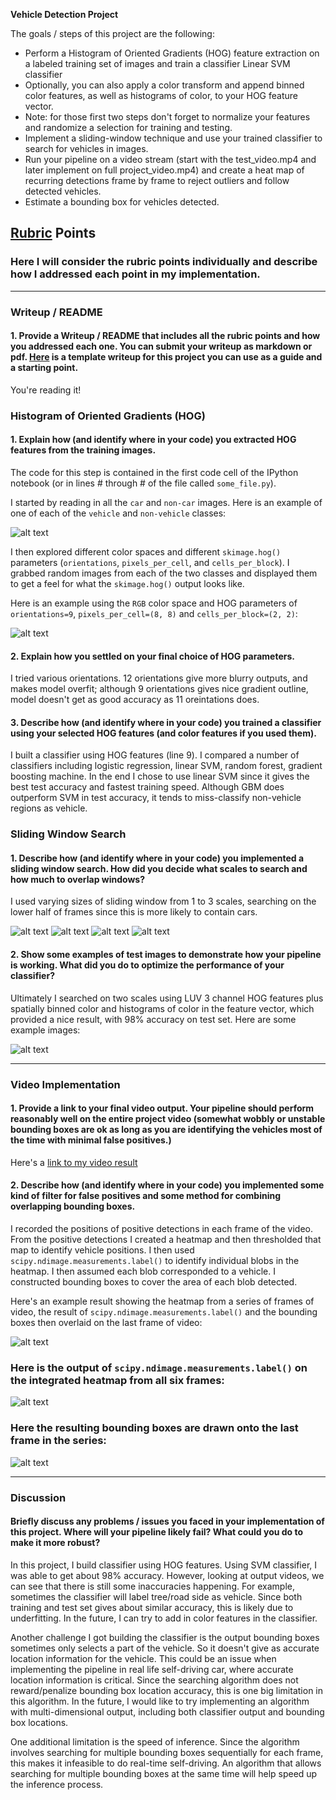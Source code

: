 **Vehicle Detection Project**

The goals / steps of this project are the following:

* Perform a Histogram of Oriented Gradients (HOG) feature extraction on a labeled training set of images and train a classifier Linear SVM classifier
* Optionally, you can also apply a color transform and append binned color features, as well as histograms of color, to your HOG feature vector.
* Note: for those first two steps don't forget to normalize your features and randomize a selection for training and testing.
* Implement a sliding-window technique and use your trained classifier to search for vehicles in images.
* Run your pipeline on a video stream (start with the test_video.mp4 and later implement on full project_video.mp4) and create a heat map of recurring detections frame by frame to reject outliers and follow detected vehicles.
* Estimate a bounding box for vehicles detected.

[//]: # (Image References)
[image1]: ./result/car_vs_nocar.png
[image2]: ./result/hog_example.png
[image3.1]: ./result/sliding_windows_1.png
[image3.2]: ./result/sliding_windows_2.png
[image3.3]: ./result/sliding_windows_3.png
[image3.4]: ./result/sliding_windows_4.png
[image4]: ./result/output_boxes.png
[image5]: ./result/bboxes_and_heat.png
[image6]: ./result/grey_output_boxes.png
[image7]: ./result/frame1258.jpg
[video1]: ./project_video_out.mp4

## [Rubric](https://review.udacity.com/#!/rubrics/513/view) Points
### Here I will consider the rubric points individually and describe how I addressed each point in my implementation.

---
### Writeup / README

#### 1. Provide a Writeup / README that includes all the rubric points and how you addressed each one.  You can submit your writeup as markdown or pdf.  [Here](https://github.com/udacity/CarND-Vehicle-Detection/blob/master/writeup_template.md) is a template writeup for this project you can use as a guide and a starting point.

You're reading it!

### Histogram of Oriented Gradients (HOG)

#### 1. Explain how (and identify where in your code) you extracted HOG features from the training images.

The code for this step is contained in the first code cell of the IPython notebook (or in lines # through # of the file called `some_file.py`).

I started by reading in all the `car` and `non-car` images.  Here is an example of one of each of the `vehicle` and `non-vehicle` classes:

![alt text][image1]

I then explored different color spaces and different `skimage.hog()` parameters (`orientations`, `pixels_per_cell`, and `cells_per_block`).  I grabbed random images from each of the two classes and displayed them to get a feel for what the `skimage.hog()` output looks like.

Here is an example using the `RGB` color space and HOG parameters of `orientations=9`, `pixels_per_cell=(8, 8)` and `cells_per_block=(2, 2)`:


![alt text][image2]

#### 2. Explain how you settled on your final choice of HOG parameters.

I tried various orientations. 12 orientations give more blurry outputs, and makes model overfit; although 9 orientations gives nice gradient outline, model doesn't get as good accuracy as 11 oreintations does.


#### 3. Describe how (and identify where in your code) you trained a classifier using your selected HOG features (and color features if you used them).

I built a classifier using HOG features (line 9). I compared a number of classifiers including logistic regression, linear SVM, random forest, gradient boosting machine. In the end
I chose to use linear SVM since it gives the best test accuracy and fastest training speed. Although GBM does outperform SVM in test accuracy, it tends to miss-classify non-vehicle regions as vehicle.

### Sliding Window Search

#### 1. Describe how (and identify where in your code) you implemented a sliding window search.  How did you decide what scales to search and how much to overlap windows?

I used varying sizes of sliding window from 1 to 3 scales, searching on the lower half of frames since this is more likely to contain cars.

![alt text][image3.1]
![alt text][image3.2]
![alt text][image3.3]
![alt text][image3.4]

#### 2. Show some examples of test images to demonstrate how your pipeline is working.  What did you do to optimize the performance of your classifier?

Ultimately I searched on two scales using LUV 3 channel HOG features plus spatially binned color and histograms of color in the feature vector, which provided a nice result, with 98% accuracy on test set.  Here are some example images:

![alt text][image4]

---

### Video Implementation

#### 1. Provide a link to your final video output.  Your pipeline should perform reasonably well on the entire project video (somewhat wobbly or unstable bounding boxes are ok as long as you are identifying the vehicles most of the time with minimal false positives.)
Here's a [link to my video result](./project_video_out.mp4)


#### 2. Describe how (and identify where in your code) you implemented some kind of filter for false positives and some method for combining overlapping bounding boxes.

I recorded the positions of positive detections in each frame of the video.  From the positive detections I created a heatmap and then thresholded that map to identify vehicle positions.  I then used `scipy.ndimage.measurements.label()` to identify individual blobs in the heatmap.  I then assumed each blob corresponded to a vehicle.  I constructed bounding boxes to cover the area of each blob detected.

Here's an example result showing the heatmap from a series of frames of video, the result of `scipy.ndimage.measurements.label()` and the bounding boxes then overlaid on the last frame of video:

![alt text][image5]

### Here is the output of `scipy.ndimage.measurements.label()` on the integrated heatmap from all six frames:
![alt text][image6]

### Here the resulting bounding boxes are drawn onto the last frame in the series:
![alt text][image7]

---

### Discussion

#### Briefly discuss any problems / issues you faced in your implementation of this project.  Where will your pipeline likely fail?  What could you do to make it more robust?

In this project, I build classifier using HOG features. Using SVM classifier, I was able to get about 98% accuracy. However, looking at output videos, we can see that there is still some inaccuracies happening. For example, sometimes the classifier will label tree/road side as vehicle. Since both training and test set gives about similar accuracy, this is likely due to underfitting. In the future, I can try to add in color features in the classifier.

Another challenge I got building the classifier is the output bounding boxes sometimes only selects a part of the vehicle. So it doesn't give as accurate location information for the vehicle. This could be an issue when implementing the pipeline in real life self-driving car, where accurate location information is critical. Since the searching algorithm does not reward/penalize bounding box location accuracy, this is one big limitation in this algorithm. In the future, 
I would like to try implementing an algorithm with multi-dimensional output, including both classifier output and bounding box locations.

One additional limitation is the speed of inference. Since the algorithm involves searching for multiple bounding boxes sequentially for each frame, this makes it infeasible to do real-time self-driving. An algorithm that allows searching for multiple bounding boxes at the same time will help speed up the inference process.